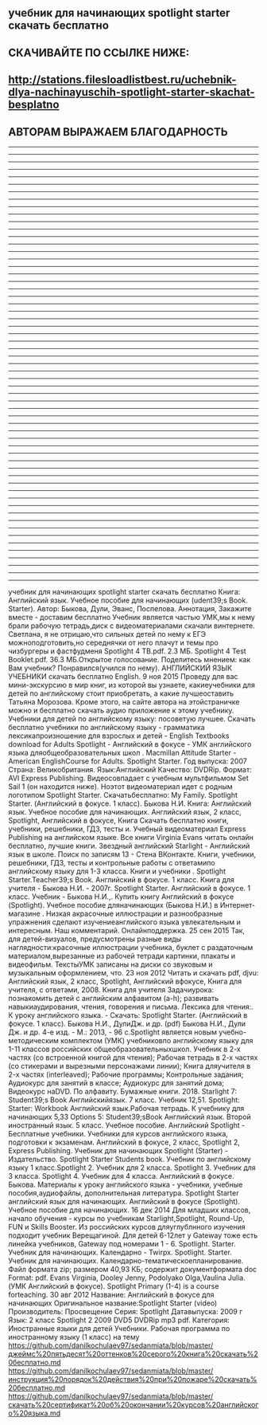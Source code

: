 учебник для начинающих spotlight starter скачать бесплатно
--------------------------------------------------
СКАЧИВАЙТЕ ПО ССЫЛКЕ НИЖЕ:
--------------------------------------------------
http://stations.filesloadlistbest.ru/uchebnik-dlya-nachinayuschih-spotlight-starter-skachat-besplatno
--------------------------------------------------
АВТОРАМ ВЫРАЖАЕМ БЛАГОДАРНОСТЬ
--------------------------------------------------
--------------------------------------------------
--------------------------------------------------
--------------------------------------------------
--------------------------------------------------
--------------------------------------------------
--------------------------------------------------
--------------------------------------------------
--------------------------------------------------
--------------------------------------------------
--------------------------------------------------
--------------------------------------------------
--------------------------------------------------
--------------------------------------------------
--------------------------------------------------
--------------------------------------------------
--------------------------------------------------
--------------------------------------------------
--------------------------------------------------
--------------------------------------------------
--------------------------------------------------
--------------------------------------------------
--------------------------------------------------
--------------------------------------------------
--------------------------------------------------
--------------------------------------------------
--------------------------------------------------
--------------------------------------------------
--------------------------------------------------
--------------------------------------------------
--------------------------------------------------
--------------------------------------------------
--------------------------------------------------
--------------------------------------------------
--------------------------------------------------
--------------------------------------------------
--------------------------------------------------
--------------------------------------------------
--------------------------------------------------
--------------------------------------------------
--------------------------------------------------
--------------------------------------------------
--------------------------------------------------
--------------------------------------------------
--------------------------------------------------
--------------------------------------------------
--------------------------------------------------
--------------------------------------------------
--------------------------------------------------
--------------------------------------------------
--------------------------------------------------
--------------------------------------------------
--------------------------------------------------
--------------------------------------------------
--------------------------------------------------
--------------------------------------------------
--------------------------------------------------
--------------------------------------------------
--------------------------------------------------
--------------------------------------------------
учебник для начинающих spotlight starter скачать бесплатно Книга: Английский язык. Учебное пособие для начинающих (udent39;s Book. Starter). Автор: Быкова, Дули, Эванс, Поспелова. Аннотация, Закажите вместе - доставим бесплатно  Учебник является частью УМК,мы к нему брали рабочую тетрадь,диск с видеоматериалами скачали винтернете. Светлана, я не отрицаю,что сильных детей по нему к ЕГЭ можноподготовить,но середнячки от него плачут и темы про чизбургеры и фастфудменя  Spotlight 4 TB.pdf. 2.3 МБ. Spotlight 4 Test Booklet.pdf. 36.3 МБ.Открытое голосование. Поделитесь мнением: как Вам учебник? Понравился(учился по нему). АНГЛИЙСКИЙ ЯЗЫК УЧЕБНИКИ скачать бесплатно English. 9 ноя 2015  Проведу для вас мини-экскурсию в мир книг, из которой вы узнаете, какиеучебники для детей по английскому стоит приобретать, а какие лучшеоставить  Татьяна Морозова. Кроме этого, на сайте автора на этойстраничке можно и бесплатно скачать аудио приложение к этому учебнику. Учебники для детей по английскому языку: посоветую лучшее. Скачать бесплатно учебники по английскому языку - грамматика лексикапроизношение для взрослых и детей - English Textbooks download for Adults Spotlight - Английский в фокусе - УМК английского языка дляобщеобразовательных школ . Macmillan Attitude Starter - American EnglishCourse for Adults. Spotlight Starter. Год выпуска: 2007 Страна: Великобритания. Язык:Английский Качество: DVDRip. Формат: AVI Express Publishing. Видеосовпадает с учебным мультфильмом Set Sail 1 (он находится ниже). Ноэтот видеоматериал идет с родным логотипом Spotlight Starter. Скачатьбесплатно: My Family. Spotlight Starter. (Английский в фокусе. 1 класс). Быкова Н.И. Книга: Английский язык. Учебное пособие для начинающих. Английский язык, 2 класс, Spotlight, Английский в фокусе, Книга
Скачать бесплатно книги, учебники, решебники, ГДЗ, тесты и. Учебный видеоматериал Express Publishing на английском языке. Все книги Virginia Evans читать онлайн бесплатно, лучшие книги. Звездный английский Starlight - Английский язык в школе. Поиск по записям 13 - Стена  ВКонтакте. Книги, учебники, решебники, ГДЗ, тесты и контрольные работы с ответамипо английскому языку для 1-3 класса. Книги и учебники . Spotlight Starter.Teacher39;s Book. Английский в фокусе. 1 класс. Книга для учителя - Быкова Н.И. - 2007г. Spotlight Starter. Английский в фокусе. 1 класс. Учебник - Быкова Н.И.,. Купить книгу Английский в фокусе (Spotlight). Учебное пособие дляначинающих (Быкова Н.И.) в Интернет-магазине . Низкая  акрасочные иллюстрации и разнообразные упражнения сделают изучениеанглийского языка увлекательным и интересным. Наш комментарий. Онлайнподдержка. 25 сен 2015  Так, для детей-визуалов, предусмотрены разные виды наглядности:красочные иллюстрации учебника, буклет с раздаточным материалом,вырезанные из рабочей тетради картинки, плакаты и видеофильм. ТекстыУМК записаны на диски со звуковым и музыкальным оформлением, что. 23 ноя 2012  Читать и скачать pdf, djvu: Английский язык, 2 класс, Spotlight, Английский вфокусе, Книга для учителя, с ответами, 2008. Книга для учителя  Задачиурока: познакомить детей с английским алфавитом (a-h); развивать навыкиаудирования, чтения, говорения и письма. Лексика для чтения:. К уроку английского языка. -
Скачать: Spotlight Starter. (Английский в фокусе. 1 класс). Быкова Н.И., ДулиДж. и др. (pdf)  Быкова Н.И., Дули Дж. и др. 4-е изд. - М.: 2013, - 96 с.Spotlight является новым учебно-методическим комплектом (УМК) учебниковпо английскому языку для 1-11 классов российских общеобразовательныхшкол. Учебник в 2-х частях (со встроенной книгой для чтения); Рабочая тетрадь в 2-х частях (со стикерами и вырезными персонажами линии); Книга дляучителя в 2-х частях (interleaved); Рабочие программы; Контрольные задания; Аудиокурс для занятий в классе; Аудиокурс для занятий дома; Видеокурс наDVD. По алфавиту. Бумажные книги. 2018. Starlight 7: Student39;s Book  Английскийязык. 7 класс. Учебник  12,51. Spotlight: Starter: Workbook  Английский язык.Рабочая тетрадь. К учебнику для начинающих  5,33  Options 5: Student39;sBook  Английский язык. Второй иностранный язык. 5 класс. Учебное пособие. Английский Spotlight - Бесплатные учебники. Учебники для курсов английского языка, подготовки к экзаменам. Английский в фокусе, 2 класс, Spotlight 2, Express Publishing. Учебник для начинающих Spotlight (Starter) - Издательство. Spotlight Starter Students book. Учебник по английскому языку 1 класс.Spotlight 2. Учебник для 2 класса. Spotlight 3. Учебник для 3 класса. Spotlight 4. Учебник для 4 класса. Английский в фокусе. Быкова. Материалы к уроку английского языка - учебники, учебные пособия,аудиофайлы, дополнительная литература. Spotlight Starter английский язык для начинающих.
Английский в фокусе (Spotlight). Учебное пособие для начинающих. 16 дек 2014  Для младших классов, начало обучения - курсы по учебникам Starlight,Spotlight, Round-Up, FUN и Skills Booster. Из российских курсов дляуглублнного изучения подходит учебник Верещагиной.  Для детей 6-12лет у Gateway тоже есть линейка учебников, Gateway под номерами 1 - 6. Spotlight. Starter. Учебник для начинающих. Календарно  - Twirpx. Spotlight. Starter. Учебник для начинающих. Календарно-тематическоепланирование. Файл формата zip; размером 40,93 КБ; содержит документформата doc  Format: pdf. Evans Virginia, Dooley Jenny, Podolyako Olga,Vaulina Julia. (УМК Английский в фокусе). Spotlight Primary (1-4) is a course forteaching. 30 авг 2012  Название: Английский в фокусе для начинающих Оригинальное название:Spotlight Starter (video) Производитель: Просвещение Серия: Spotlight Датавыпуска: 2009 г Язык:  2 класс  Spotlight 2  2009  DVD5  DVDRip  mp3 pdf. Категория: Иностранные языки для детей  Учебники. Рабочая программа по иностранному языку (1 класс) на тему
https://github.com/danilkochulaev97/sedanmiata/blob/master/джеймс%20пятьдесят%20оттенков%20серого%20книга%20скачать%20бесплатно.md
https://github.com/danilkochulaev97/sedanmiata/blob/master/инструкция%20порядок%20действия%20при%20пожаре%20скачать%20бесплатно.md
https://github.com/danilkochulaev97/sedanmiata/blob/master/скачать%20сертификат%20об%20окончании%20курсов%20английского%20языка.md